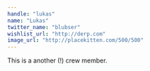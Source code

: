 ```yaml
---
handle: "lukas"
name: "Lukas"
twitter_name: "blubser"
wishlist_url: "http://derp.com"
image_url: "http://placekitten.com/500/500"
---
```


This is a another (!) crew member.